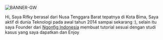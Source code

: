 <img src='https://i.postimg.cc/9fLRzLnx/BANNER-GW.jpg' border='0' alt='BANNER-GW'/>

<p>Hi, Saya Rifky berasal dari Nusa Tenggara Barat tepatnya di Kota Bima, Saya aktif di dunia Teknologi pada awal tahun 2014 sampai sekarang :), selain itu saya Founder dari <a href="https://ngonfigid.blogspot.com/"> Ngonfig Indonesia</a> membuat tutorial sesuai dengan studi kasus yang saya dapatkan dan Enjoy </p>
